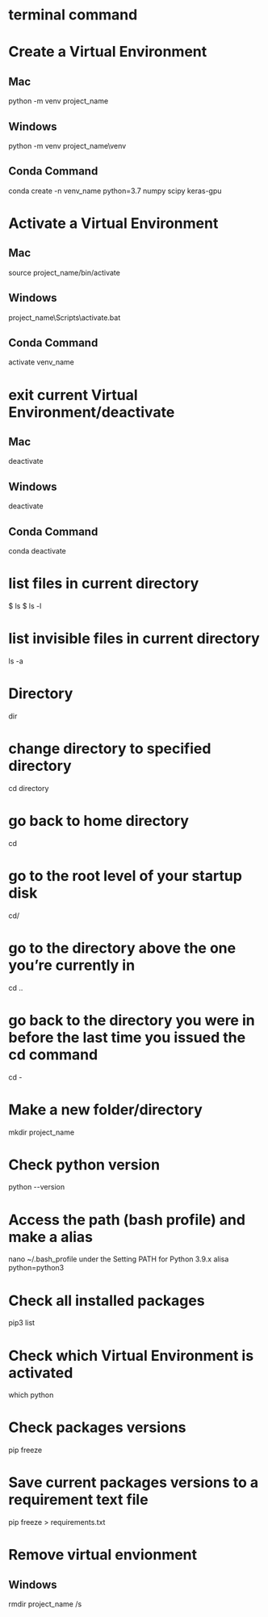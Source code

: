 # terminal command


# Create a Virtual Environment
## Mac
python -m venv project_name
## Windows
python -m venv project_name\venv
## Conda Command
conda create -n venv_name python=3.7 numpy scipy keras-gpu

# Activate a Virtual Environment
## Mac
source project_name/bin/activate
## Windows
project_name\Scripts\activate.bat
## Conda Command
activate venv_name

# exit current Virtual Environment/deactivate
## Mac
deactivate

## Windows
deactivate

## Conda Command
conda deactivate


# list files in current directory
$ ls
$ ls -l

# list invisible files in current directory
ls -a

# Directory
dir

# change directory to specified directory
cd directory

# go back to home directory
cd

# go to the root level of your startup disk
cd/

# go to the directory above the one you’re currently in
cd ..

# go back to the directory you were in before the last time you issued the cd command
cd -

# Make a new folder/directory
mkdir project_name

# Check python version
python --version

# Access the path (bash profile) and make a alias
nano ~/.bash_profile
under the Setting PATH for Python 3.9.x
alisa python=python3

# Check all installed packages
pip3 list



# Check which Virtual Environment is activated
which python

# Check packages versions
pip freeze

# Save current packages versions to a requirement text file
pip freeze > requirements.txt

# Remove virtual envionment
## Windows
rmdir project_name /s












